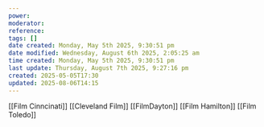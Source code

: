 ```yaml
---
power: 
moderator: 
reference: 
tags: []
date created: Monday, May 5th 2025, 9:30:51 pm
date modified: Wednesday, August 6th 2025, 2:05:25 am
time created: Monday, May 5th 2025, 9:30:51 pm
last update: Thursday, August 7th 2025, 9:27:16 pm
created: 2025-05-05T17:30
updated: 2025-08-06T14:15
---
```

[[Film Cinncinati]]
[[Cleveland Film]]
[[FilmDayton]]
[[Film Hamilton]]
[[Film Toledo]]
